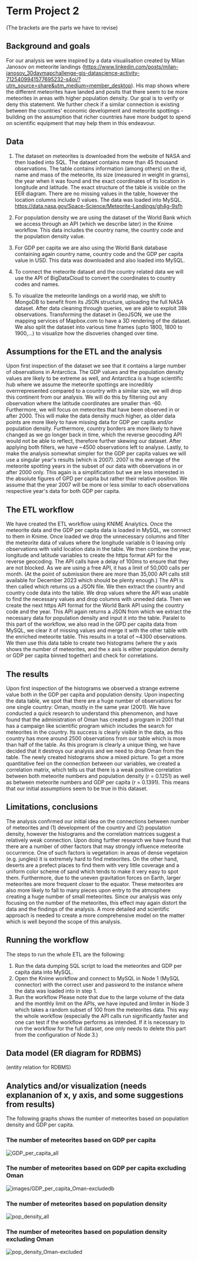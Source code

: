 # Term Project 2　

(The brackets are the parts we have to revise)

## Background and goals

For our analysis we were inspired by a data visualisation created by Milan Janosov on meteorite landings (https://www.linkedin.com/posts/milan-janosov_30daymapchallenge-gis-datascience-activity-7125409941577695232-s4oi/?utm_source=share&utm_medium=member_desktop). His map shows where the different meteorites have landed and posits that there seem to be more meteorites in areas with higher population density. Our goal is to verify or deny this statement. We further check if a similar connection is existing between the countries' economic development and meteorite spottings - building on the assumption that richer countries have more budget to spend on scientific equipment that may help them in this endeavour. 

## Data

1. The dataset on meteorites is downloaded from the website of NASA and then loaded into SQL. The dataset contains more than 45 thousand observations. The table contains information (among others) on the id, name and mass of the meteorite, its size (measured in weight in grams), the year when it was found and the exact coordinates of its location in longitude and latitude. The exact structure of the table is visible on the EER diagram. There are no missing values in the table, however the location columns include 0 values. The data was loaded into MySQL.
 https://data.nasa.gov/Space-Science/Meteorite-Landings/gh4g-9sfh

2. For population density we are using the dataset of the World Bank which we access through an API (which we describe later) in the Knime workflow. This data includes the country name, the country code and the population density value.
3. For GDP per capita we are also using the World Bank database containing again country name, country code and the GDP per capita value in USD. This data was downloaded and also loaded into MySQL.
4. To connect the meteorite dataset and the country related data we will use the API of BigDataCloud to convert the coordinates to country codes and names. 
5. To visualize the meteorite landings on a world map, we shift to MongoDB to benefit from its JSON structure, uploading the full NASA dataset. After data cleaning through queries, we are able to exploit 38k observations. Transforming the dataset in GeoJSON, we use the mapping services of Mapbox.com to have a 3D rendering of the dataset. We also split the dataset into various time frames (upto 1800, 1800 to 1900,...) to visualize how the disoveries changed over time.

## Assumptions for the ETL and the analysis
Upon first inspection of the dataset we see that it contains a large number of observations in Antarctica. The GDP values and the population density values are likely to be extreme as well, and Antarctica is a huge scientific hub where we assume the meteorite spottings are incredibly overrrepresented compared to a country with a similar size, we will drop this continent from our analysis. We will do this by filtering out any observation where the latitude coordinates are smaller than -60.
Furthermore, we will focus on meteorites that have been observed in or after 2000. This will make the data density much higher, as older data points are more likely to have missing data for GDP per capita and/or population density. Furthermore, country borders are more likely to have changed as we go longer back in time, which the reverse geocoding API would not be able to reflect, therefore further skewing our dataset. After applying both filters, we have ~4500 observations left to analyse.
Lastly, to make the analysis somewhat simpler for the GDP per capita values we will use a singular year's results (which is 2007). 2007 is the average of the meteorite spotting years in the subset of our data with observations in or after 2000 only. This again is a simplification but we are less interested in the absolute figures of GPD per capita but rather their relative position. We assume that the year 2007 will be more or less similar to each observations respective year's data for both GDP per capita.


## The ETL workflow

We have created the ETL workflow using KNIME Analytics. Once the meteorite data and the GDP per capita data is loaded in MySQL, we connect to them in Knime. Once loaded we drop the unnecessary columns and filter the meteorite data of values where the longitude variable is 0 leaving only observations with valid location data in the table. We then combine the year, longitude and latitude variables to create the https format API for the reverse geocoding. The API calls have a delay of 100ms to ensure that they are not blocked. As we are using a free API, it has a limit of 50,000 calls per month. (At the point of submission there are more than 35,000 API calls still available for December 2023 which should be plenty enough.) The API is then called which returns us a JSON file. We then extract the country and country code data into the table. We drop values where the API was unable to find the necessary values and drop columns with unneded data. Then we create the next https API format for the World Bank API using the country code and the year. This API again returns a JSON from which we extract the necessary data for population density and input it into the table.
Paralel to this part of the workflow, we also read in the GPD per capita data from MySQL, we clear it of missing values and merge it with the other table with the enriched meteorite table. This results in a total of ~4300 observations. We then use this data table to create two histograms (where the y axis shows the number of meteorites, and the x axis is either population density or GDP per capita binned together) and check for correlations. 

## The results
Upon first inspection of the histograms we observed a strange extreme value both in the GDP per capita and population density. Upon inspecting the data table, we spot that there are a huge number of observations for one single country: Oman, mostly in the same year (2001). We have conducted a quick research to understand this phenomenon, and have found that the administration of Oman has created a program in 2001 that has a campaign like scientific program which includes the search for meteorites in the country. Its success is clearly visible in the data, as this country has more around 2500 observations from our table which is more than half of the table. As this program is clearly a unique thing, we have decided that it destroys our analysis and we need to drop Oman from the table. The newly created histograms show a mixed picture. To get a more quantitative feel on the connection between our variables, we created a correlation matrix, which tells us that there is a weak positive correlation between both meteorite numbers and population density (r = 0.1251) as well as between meteorite numbers and GDP per capita (r = 0.1391). This means that our initial assumptions seem to be true in this dataset.


## Limitations, conclusions
The analysis confirmed our initial idea on the connections between number of meteorites and (1) development of the country and (2) population density, however the histograms and the correlation matrices suggest a relatively weak connection. Upon doing further research we have found that there are a number of other factors that may strongly influence meteorite occurrence. One of such factors is vegetation: in areas of dense vegetaion (e.g. jungles) it is extremely hard to find meteorites. On the other hand, deserts are a prefect places to find them with very little coverage and a uniform color scheme of sand which tends to make it very easy to spot them. Furthermore, due to the uneven gravitation forces on Earth, larger meteorites are more frequent closer to the equator. These meteorites are also more likely to fall to many pieces upon entry to the atmosphere creating a huge number of small meteorites. Since our analysis was only focusing on the number of the meteorites, this effect may again distort the data and the findings of the analysis. A more detailed and scientific approach is needed to create a more comprehensive model on the matter which is well beyond the scope of this analysis.

## Running the workflow
The steps to run the whole ETL are the following:
1. Run the data dumping SQL script to load the meteorites and GDP per capita data into MySQL.
2. Open the Knime workflow and connect to MySQL in Node 1 (MySQL connector) with the correct user and password to the instance where the data was loaded into in step 1.
3. Run the workflow
   Please note that due to the large volume of the data and the monthly limit on the APIs, we have inputed and limiter in Node 3 which takes a random subset of 100 from the meteorites data. This way the whole workflow (especially the API calls run significantly faster and one can test if the workflow performs as intended. If it is necessary to run the workflow for the full dataset, one only needs to delete this part from the configuration of Node 3.)


## Data model (ER diagram for RDBMS)
(entity relation for RDBMS)

## Analytics and/or visualization (needs explananion of x, y axis, and some suggestions from results)

The following graphs shows the number of meteorites based on population density and GDP per capita. 

### The number of meteorites based on GDP per capita

![GDP_per_capita_all](images/GDP_per_capita_all.png)

### The number of meteorites based on GDP per capita excluding Oman

![images/GDP_per_capita_Oman-excludedb](images/GDP_per_capita_Oman-excluded.png)

### The number of meteorites based on population density

![pop_density_all](images/pop_density_all.png)

### The number of meteorites based on population density excluding Oman

![pop_density_Oman-excluded](images/pop_density_Oman-excluded.png)
